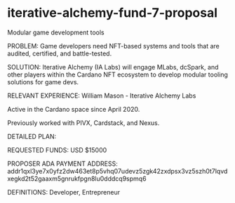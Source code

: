 # iterative-alchemy-fund-7-proposal
Modular game development tools

PROBLEM:
Game developers need NFT-based systems and tools that are audited, certified, and battle-tested.

SOLUTION:
Iterative Alchemy (IA Labs) will engage MLabs, dcSpark, and other players within the Cardano NFT ecosystem to develop modular tooling solutions for game devs.

RELEVANT EXPERIENCE:
William Mason - Iterative Alchemy Labs

Active in the Cardano space since April 2020. 

Previously worked with PIVX, Cardstack, and Nexus.

DETAILED PLAN:

REQUESTED FUNDS:
USD $15000

PROPOSER ADA PAYMENT ADDRESS:
addr1qxl3ye7x0yfz2dw463et8p5vhq07udevz5zgk42zxdpsx3vz5szh0t7lqvdxegkd2t52gaaxm5gnrukfpgn8lu0dddcq9spmq6

DEFINITIONS:
Developer, Entrepreneur
